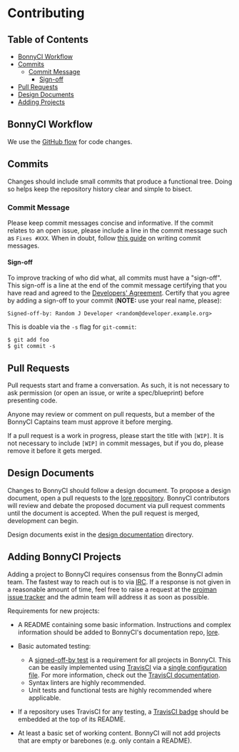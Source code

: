 # Contributing

## Table of Contents

* [BonnyCI Workflow](#bonnyci-workflow)
* [Commits](#commits)
  * [Commit Message](#commit-message)
    * [Sign-off](#sign-off)
* [Pull Requests](#pull-requests)
* [Design Documents](#design-documents)
* [Adding Projects](#adding-bonnyci-projects)

## BonnyCI Workflow

We use the [GitHub flow](https://guides.github.com/introduction/flow/) for code changes.

## Commits

Changes should include small commits that produce a functional tree. Doing so helps keep the repository history clear and simple to bisect.

### Commit Message

Please keep commit messages concise and informative. If the commit relates to an open issue, please include a line in the commit message such as `Fixes #XXX`. When in doubt, follow [this guide](http://chris.beams.io/posts/git-commit/) on writing commit messages.

#### Sign-off

To improve tracking of who did what, all commits must have a "sign-off". This sign-off is a line at the end of the commit message certifying that you have read and agreed to the [Developers' Agreement](DEVELOPER_AGREEMENT.txt). Certify that you agree by adding a sign-off to your commit (**NOTE:** use your real name, please):

```text
Signed-off-by: Random J Developer <random@developer.example.org>
```

This is doable via the `-s` flag for `git-commit`:

```shell
$ git add foo
$ git commit -s
```

## Pull Requests

Pull requests start and frame a conversation. As such, it is not necessary to ask permission (or open an issue, or write a spec/blueprint) before presenting code.

Anyone may review or comment on pull requests, but a member of the BonnyCI Captains team must approve it before merging.

If a pull request is a work in progress, please start the title with `[WIP]`. It is not necessary to include `[WIP]` in commit messages, but if you do, please remove it before it gets merged.

## Design Documents

Changes to BonnyCI should follow a design document. To propose a design document, open a pull requests to the [lore repository](https://github.com/BonnyCI/lore). BonnyCI contributors will review and debate the proposed document via pull request comments until the document is accepted. When the pull request is merged, development can begin.

Design documents exist in the [design documentation](designs) directory.

## Adding BonnyCI Projects

Adding a project to BonnyCI requires consensus from the BonnyCI admin team. The fastest way to reach out is to via [IRC](../README.md#irc). If a response is not given in a reasonable amount of time, feel free to raise a request at the [projman issue tracker](https://github.com/BonnyCI/projman) and the admin team will address it as soon as possible.

Requirements for new projects:

* A README containing some basic information. Instructions and complex information should be added to BonnyCI's documentation repo, [lore](https://github.com/BonnyCI/projman/issues).

* Basic automated testing:
  * A [signed-off-by test](https://github.com/BonnyCI/lore/blob/master/tests/signed-off-by-test.sh) is a requirement for all projects in BonnyCI. This can be easily implemented using [TravisCI](https://travis-ci.org/) via a [single configuration file](https://github.com/BonnyCI/lore/blob/master/.travis.yml). For more information, check out the [TravisCI documentation](https://docs.travis-ci.com/).
  * Syntax linters are highly recommended.
  * Unit tests and functional tests are highly recommended where applicable.

* If a repository uses TravisCI for any testing, a [TravisCI badge](https://docs.travis-ci.com/user/status-images/) should be embedded at the top of its README.

* At least a basic set of working content. BonnyCI will not add projects that are empty or barebones (e.g. only contain a README).
